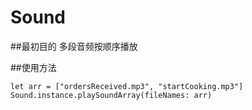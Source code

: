 # Sound

##最初目的 
多段音频按顺序播放

##使用方法

  `let arr = ["ordersReceived.mp3", "startCooking.mp3"]`
  `Sound.instance.playSoundArray(fileNames: arr)`

